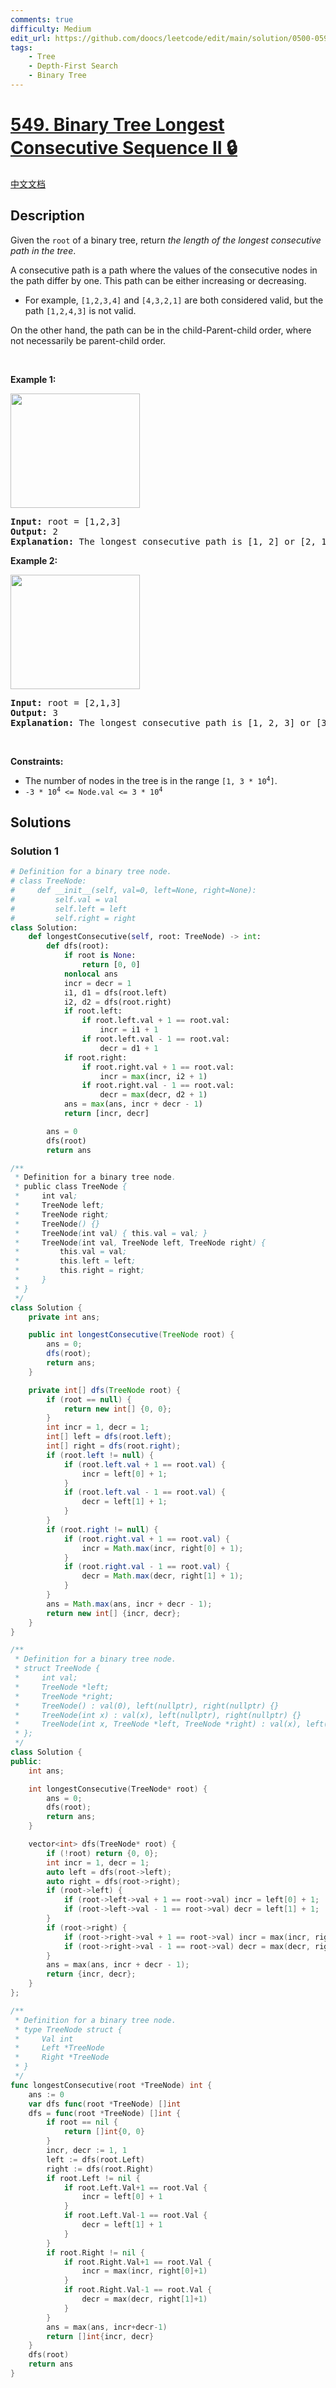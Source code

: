 ```yaml
---
comments: true
difficulty: Medium
edit_url: https://github.com/doocs/leetcode/edit/main/solution/0500-0599/0549.Binary%20Tree%20Longest%20Consecutive%20Sequence%20II/README_EN.md
tags:
    - Tree
    - Depth-First Search
    - Binary Tree
---
```


# [549. Binary Tree Longest Consecutive Sequence II 🔒](https://leetcode.com/problems/binary-tree-longest-consecutive-sequence-ii)

[中文文档](/solution/0500-0599/0549.Binary%20Tree%20Longest%20Consecutive%20Sequence%20II/README.md)

## Description

<p>Given the <code>root</code> of a binary tree, return <em>the length of the longest consecutive path in the tree</em>.</p>

<p>A consecutive path is a path where the values of the consecutive nodes in the path differ by one. This path can be either increasing or decreasing.</p>

<ul>
	<li>For example, <code>[1,2,3,4]</code> and <code>[4,3,2,1]</code> are both considered valid, but the path <code>[1,2,4,3]</code> is not valid.</li>
</ul>

<p>On the other hand, the path can be in the child-Parent-child order, where not necessarily be parent-child order.</p>

<p>&nbsp;</p>
<p><strong class="example">Example 1:</strong></p>
<img alt="" src="https://fastly.jsdelivr.net/gh/doocs/leetcode@main/solution/0500-0599/0549.Binary%20Tree%20Longest%20Consecutive%20Sequence%20II/images/consec2-1-tree.jpg" style="width: 207px; height: 183px;" />
<pre>
<strong>Input:</strong> root = [1,2,3]
<strong>Output:</strong> 2
<strong>Explanation:</strong> The longest consecutive path is [1, 2] or [2, 1].
</pre>

<p><strong class="example">Example 2:</strong></p>
<img alt="" src="https://fastly.jsdelivr.net/gh/doocs/leetcode@main/solution/0500-0599/0549.Binary%20Tree%20Longest%20Consecutive%20Sequence%20II/images/consec2-2-tree.jpg" style="width: 207px; height: 183px;" />
<pre>
<strong>Input:</strong> root = [2,1,3]
<strong>Output:</strong> 3
<strong>Explanation:</strong> The longest consecutive path is [1, 2, 3] or [3, 2, 1].
</pre>

<p>&nbsp;</p>
<p><strong>Constraints:</strong></p>

<ul>
	<li>The number of nodes in the tree is in the range <code>[1, 3 * 10<sup>4</sup>]</code>.</li>
	<li><code>-3 * 10<sup>4</sup> &lt;= Node.val &lt;= 3 * 10<sup>4</sup></code></li>
</ul>

## Solutions

### Solution 1

<!-- tabs:start -->

```python
# Definition for a binary tree node.
# class TreeNode:
#     def __init__(self, val=0, left=None, right=None):
#         self.val = val
#         self.left = left
#         self.right = right
class Solution:
    def longestConsecutive(self, root: TreeNode) -> int:
        def dfs(root):
            if root is None:
                return [0, 0]
            nonlocal ans
            incr = decr = 1
            i1, d1 = dfs(root.left)
            i2, d2 = dfs(root.right)
            if root.left:
                if root.left.val + 1 == root.val:
                    incr = i1 + 1
                if root.left.val - 1 == root.val:
                    decr = d1 + 1
            if root.right:
                if root.right.val + 1 == root.val:
                    incr = max(incr, i2 + 1)
                if root.right.val - 1 == root.val:
                    decr = max(decr, d2 + 1)
            ans = max(ans, incr + decr - 1)
            return [incr, decr]

        ans = 0
        dfs(root)
        return ans
```

```java
/**
 * Definition for a binary tree node.
 * public class TreeNode {
 *     int val;
 *     TreeNode left;
 *     TreeNode right;
 *     TreeNode() {}
 *     TreeNode(int val) { this.val = val; }
 *     TreeNode(int val, TreeNode left, TreeNode right) {
 *         this.val = val;
 *         this.left = left;
 *         this.right = right;
 *     }
 * }
 */
class Solution {
    private int ans;

    public int longestConsecutive(TreeNode root) {
        ans = 0;
        dfs(root);
        return ans;
    }

    private int[] dfs(TreeNode root) {
        if (root == null) {
            return new int[] {0, 0};
        }
        int incr = 1, decr = 1;
        int[] left = dfs(root.left);
        int[] right = dfs(root.right);
        if (root.left != null) {
            if (root.left.val + 1 == root.val) {
                incr = left[0] + 1;
            }
            if (root.left.val - 1 == root.val) {
                decr = left[1] + 1;
            }
        }
        if (root.right != null) {
            if (root.right.val + 1 == root.val) {
                incr = Math.max(incr, right[0] + 1);
            }
            if (root.right.val - 1 == root.val) {
                decr = Math.max(decr, right[1] + 1);
            }
        }
        ans = Math.max(ans, incr + decr - 1);
        return new int[] {incr, decr};
    }
}
```

```cpp
/**
 * Definition for a binary tree node.
 * struct TreeNode {
 *     int val;
 *     TreeNode *left;
 *     TreeNode *right;
 *     TreeNode() : val(0), left(nullptr), right(nullptr) {}
 *     TreeNode(int x) : val(x), left(nullptr), right(nullptr) {}
 *     TreeNode(int x, TreeNode *left, TreeNode *right) : val(x), left(left), right(right) {}
 * };
 */
class Solution {
public:
    int ans;

    int longestConsecutive(TreeNode* root) {
        ans = 0;
        dfs(root);
        return ans;
    }

    vector<int> dfs(TreeNode* root) {
        if (!root) return {0, 0};
        int incr = 1, decr = 1;
        auto left = dfs(root->left);
        auto right = dfs(root->right);
        if (root->left) {
            if (root->left->val + 1 == root->val) incr = left[0] + 1;
            if (root->left->val - 1 == root->val) decr = left[1] + 1;
        }
        if (root->right) {
            if (root->right->val + 1 == root->val) incr = max(incr, right[0] + 1);
            if (root->right->val - 1 == root->val) decr = max(decr, right[1] + 1);
        }
        ans = max(ans, incr + decr - 1);
        return {incr, decr};
    }
};
```

```go
/**
 * Definition for a binary tree node.
 * type TreeNode struct {
 *     Val int
 *     Left *TreeNode
 *     Right *TreeNode
 * }
 */
func longestConsecutive(root *TreeNode) int {
	ans := 0
	var dfs func(root *TreeNode) []int
	dfs = func(root *TreeNode) []int {
		if root == nil {
			return []int{0, 0}
		}
		incr, decr := 1, 1
		left := dfs(root.Left)
		right := dfs(root.Right)
		if root.Left != nil {
			if root.Left.Val+1 == root.Val {
				incr = left[0] + 1
			}
			if root.Left.Val-1 == root.Val {
				decr = left[1] + 1
			}
		}
		if root.Right != nil {
			if root.Right.Val+1 == root.Val {
				incr = max(incr, right[0]+1)
			}
			if root.Right.Val-1 == root.Val {
				decr = max(decr, right[1]+1)
			}
		}
		ans = max(ans, incr+decr-1)
		return []int{incr, decr}
	}
	dfs(root)
	return ans
}
```

<!-- tabs:end -->

<!-- end -->
